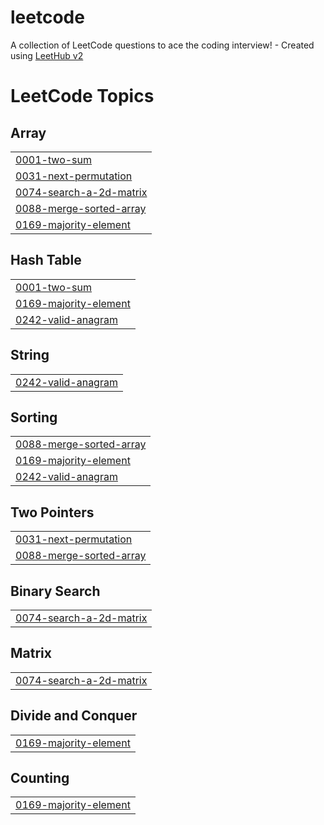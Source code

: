 # leetcode
A collection of LeetCode questions to ace the coding interview! - Created using [LeetHub v2](https://github.com/arunbhardwaj/LeetHub-2.0)

<!---LeetCode Topics Start-->
# LeetCode Topics
## Array
|  |
| ------- |
| [0001-two-sum](https://github.com/lokesh2910v/leetcode/tree/master/0001-two-sum) |
| [0031-next-permutation](https://github.com/lokesh2910v/leetcode/tree/master/0031-next-permutation) |
| [0074-search-a-2d-matrix](https://github.com/lokesh2910v/leetcode/tree/master/0074-search-a-2d-matrix) |
| [0088-merge-sorted-array](https://github.com/lokesh2910v/leetcode/tree/master/0088-merge-sorted-array) |
| [0169-majority-element](https://github.com/lokesh2910v/leetcode/tree/master/0169-majority-element) |
## Hash Table
|  |
| ------- |
| [0001-two-sum](https://github.com/lokesh2910v/leetcode/tree/master/0001-two-sum) |
| [0169-majority-element](https://github.com/lokesh2910v/leetcode/tree/master/0169-majority-element) |
| [0242-valid-anagram](https://github.com/lokesh2910v/leetcode/tree/master/0242-valid-anagram) |
## String
|  |
| ------- |
| [0242-valid-anagram](https://github.com/lokesh2910v/leetcode/tree/master/0242-valid-anagram) |
## Sorting
|  |
| ------- |
| [0088-merge-sorted-array](https://github.com/lokesh2910v/leetcode/tree/master/0088-merge-sorted-array) |
| [0169-majority-element](https://github.com/lokesh2910v/leetcode/tree/master/0169-majority-element) |
| [0242-valid-anagram](https://github.com/lokesh2910v/leetcode/tree/master/0242-valid-anagram) |
## Two Pointers
|  |
| ------- |
| [0031-next-permutation](https://github.com/lokesh2910v/leetcode/tree/master/0031-next-permutation) |
| [0088-merge-sorted-array](https://github.com/lokesh2910v/leetcode/tree/master/0088-merge-sorted-array) |
## Binary Search
|  |
| ------- |
| [0074-search-a-2d-matrix](https://github.com/lokesh2910v/leetcode/tree/master/0074-search-a-2d-matrix) |
## Matrix
|  |
| ------- |
| [0074-search-a-2d-matrix](https://github.com/lokesh2910v/leetcode/tree/master/0074-search-a-2d-matrix) |
## Divide and Conquer
|  |
| ------- |
| [0169-majority-element](https://github.com/lokesh2910v/leetcode/tree/master/0169-majority-element) |
## Counting
|  |
| ------- |
| [0169-majority-element](https://github.com/lokesh2910v/leetcode/tree/master/0169-majority-element) |
<!---LeetCode Topics End-->